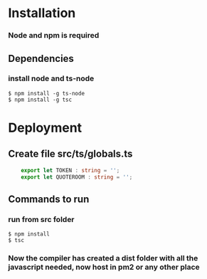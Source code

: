 # Installation
### Node and npm is required

## Dependencies
### install node and ts-node
```console
$ npm install -g ts-node
$ npm install -g tsc
```

# Deployment
## Create file src/ts/globals.ts
```TypeScript
    export let TOKEN : string = '';
    export let QUOTEROOM : string = '';
```
## Commands to run
### run from src folder
```console
$ npm install
$ tsc
```

### Now the compiler has created a dist folder with all the javascript needed, now host in pm2 or any other place